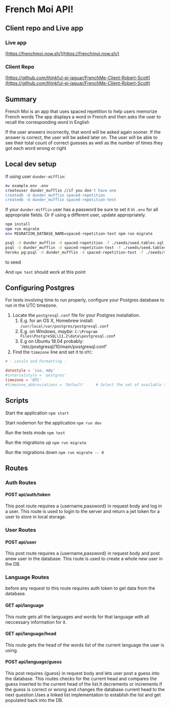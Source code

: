 # French Moi API!

## Client repo and Live app

### Live app
[https://frenchmoi.now.sh/](https://frenchmoi.now.sh/)

### Client Repo
[https://github.com/thinkful-ei-jaguar/FrenchMe-Client-Robert-Scott](https://github.com/thinkful-ei-jaguar/FrenchMe-Client-Robert-Scott)

## Summary
French Moi is an app that uses spaced repetition to help users memorize French words The app displays a word in French and then asks the user to recall the corresponding word in English

If the user answers incorrectly, that word will be asked again sooner. If the answer is correct, the user will be asked later on. The user will be able to see their total count of correct guesses as well as the number of times they got each word wrong or right

## Local dev setup

If using user `dunder-mifflin`:

```bash
mv example.env .env
createuser dunder_mufflin //if you don't have one
createdb -U dunder_mufflin spaced-repetition
createdb -U dunder_mufflin spaced-repetition-test
```

If your `dunder-mifflin` user has a password be sure to set it in `.env` for all appropriate fields. Or if using a different user, update appropriately.

```bash
npm install
npm run migrate
env MIGRATION_DATBASE_NAME=spaced-repetition-test npm run migrate
```
```bash
psql -U dunder_mufflin -d spaced-repetition -f ./seeds/seed.tables.sql
psql -U dunder_mufflin -d spaced-repetition-test -f ./seeds/seed.tables.sql
heroku pg:psql -U dunder_mufflin -d spaced-repetition-test -f ./seeds/seed.tables.sql
```
to seed


And `npm test` should work at this point

## Configuring Postgres

For tests involving time to run properly, configure your Postgres database to run in the UTC timezone.

1. Locate the `postgresql.conf` file for your Postgres installation.
   1. E.g. for an OS X, Homebrew install: `/usr/local/var/postgres/postgresql.conf`
   2. E.g. on Windows, _maybe_: `C:\Program Files\PostgreSQL\11.2\data\postgresql.conf`
   3. E.g  on Ubuntu 18.04 probably: '/etc/postgresql/10/main/postgresql.conf'
2. Find the `timezone` line and set it to `UTC`:

```conf
# - Locale and Formatting -

datestyle = 'iso, mdy'
#intervalstyle = 'postgres'
timezone = 'UTC'
#timezone_abbreviations = 'Default'     # Select the set of available time zone
```

## Scripts

Start the application `npm start`

Start nodemon for the application `npm run dev`

Run the tests mode `npm test`

Run the migrations up `npm run migrate`

Run the migrations down `npm run migrate -- 0`

## Routes
### Auth Routes

#### POST api/auth/token
This post route requires a {username,password} in request body and log in a user.
This route is used to login to the server and return a jwt token for a user to store in local storage.

### User Routes

####  POST api/user
This post route requires a {username,password} in request body and post anew user in the database.
This route is used to create a whole new user in the DB.


### Language Routes
before any request to this route requires auth token to get data from the database.

####  GET api/language
This route gets all the languages and words for that language with all neccessary information for it.

####  GET api/language/head
This route gets the head of the words list of the current language the user is using.

####  POST api/language/guess
This post requires {guess} in request body and lets user post a guess into the database. This routes checks for the current head and compares the guess inserted to the current head of the list.It decrements or increments if the guess is correct or wrong and changes the database current head to the next question.Uses a linked list implementation to establish the list and get populated back into the DB.


